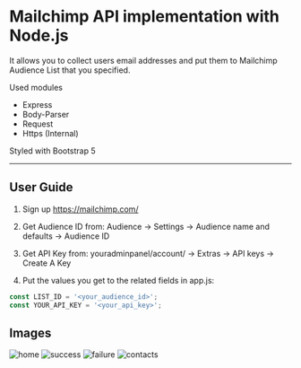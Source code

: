 # Mailchimp API implementation with Node.js

It allows you to collect users email addresses and put them to Mailchimp Audience List that you specified. 

Used modules
* Express
* Body-Parser
* Request
* Https (Internal)

Styled with Bootstrap 5

---

## User Guide

1. Sign up https://mailchimp.com/

2. Get Audience ID from: Audience -> Settings -> Audience name and defaults -> Audience ID

3. Get API Key from: youradminpanel/account/ -> Extras -> API keys -> Create A Key

4. Put the values you get to the related fields in app.js:
```javascript
const LIST_ID = '<your_audience_id>'; 
const YOUR_API_KEY = '<your_api_key>';
```

## Images

![home](https://user-images.githubusercontent.com/101992799/176957560-607561c8-cca2-4579-98b8-d9f887502b09.png)
![success](https://user-images.githubusercontent.com/101992799/176957568-698f5504-a110-4cf6-904e-2d472d3ed762.png)
![failure](https://user-images.githubusercontent.com/101992799/176957576-c7acf5dd-b762-42ec-910e-003b2dd18a7d.png)
![contacts](https://user-images.githubusercontent.com/101992799/176957584-b42ce7e4-864f-424b-ac26-330881022fd6.png)
